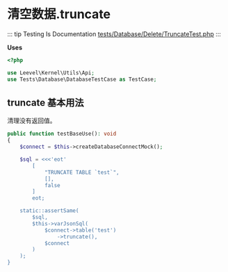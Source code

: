 # 清空数据.truncate

::: tip Testing Is Documentation
[tests/Database/Delete/TruncateTest.php](https://github.com/hunzhiwange/framework/blob/master/tests/Database/Delete/TruncateTest.php)
:::

**Uses**

``` php
<?php

use Leevel\Kernel\Utils\Api;
use Tests\Database\DatabaseTestCase as TestCase;
```

## truncate 基本用法

清理没有返回值。

``` php
public function testBaseUse(): void
{
    $connect = $this->createDatabaseConnectMock();

    $sql = <<<'eot'
        [
            "TRUNCATE TABLE `test`",
            [],
            false
        ]
        eot;

    static::assertSame(
        $sql,
        $this->varJsonSql(
            $connect->table('test')
                ->truncate(),
            $connect
        )
    );
}
```
